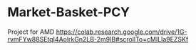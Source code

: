 # Market-Basket-PCY
Project for AMD
https://colab.research.google.com/drive/1G-rvmFYw88SEtqI4AolrkGn2LB-2m9IB#scrollTo=cMILla9EZSKf
